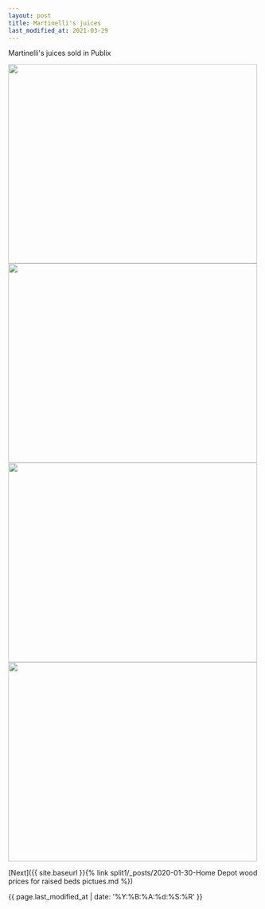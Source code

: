 ```yaml
---
layout: post
title: Martinelli's juices
last_modified_at: 2021-03-29
---
```


Martinelli's juices sold in Publix

<img src="{{ site.baseurl }}/images/Martinelli1.jpg" class="responsive" width="500" height="400" />

<img src="{{ site.baseurl }}/images/Martinelli2.jpg" class="responsive" width="500" height="400" />


<img src="{{ site.baseurl }}/images/Martinelli3.jpg" class="responsive" width="500" height="400" />


<img src="{{ site.baseurl }}/images/Martinelli4.jpg" class="responsive" width="500" height="400" />


[Next]({{ site.baseurl }}{% link split1/_posts/2020-01-30-Home Depot wood prices for raised beds pictues.md %})

{{ page.last_modified_at | date: '%Y:%B:%A:%d:%S:%R' }}
